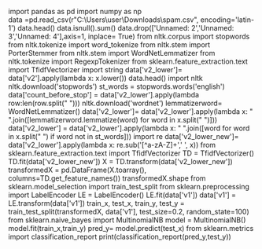 import pandas as pd
import numpy as np	
data =pd.read_csv(r"C:\Users\user\Downloads\spam.csv", encoding='latin-1')
data.head()
data.isnull().sum()
data.drop(['Unnamed: 2','Unnamed: 3','Unnamed: 4'],axis=1, inplace= True)
from nltk.corpus import stopwords
from nltk.tokenize import word_tokenize
from nltk.stem import PorterStemmer
from nltk.stem import WordNetLemmatizer
from nltk.tokenize import RegexpTokenizer
from sklearn.feature_extraction.text import TfidfVectorizer
import string
data['v2_lower']= data['v2'].apply(lambda x: x.lower())
data.head()
import nltk
nltk.download('stopwords')
st_words = stopwords.words('english')
data['count_before_stop'] = data['v2_lower'].apply(lambda row:len(row.split(" ")))
nltk.download('wordnet')
lemmatizerword= WordNetLemmatizer()
data['v2_lower']= data['v2_lower'].apply(lambda x: " ".join([lemmatizerword.lemmatize(word) for word in x.split(" ")]))
data['v2_lower'] = data['v2_lower'].apply(lambda x: " ".join([word for word in x.split(" ") if word not in st_words]))
import re
data['v2_lower_new']= data['v2_lower'].apply(lambda x: re.sub('[^a-zA-Z]+',' ', x))
from sklearn.feature_extraction.text import TfidfVectorizer
TD = TfidfVectorizer()
TD.fit(data['v2_lower_new'])
X = TD.transform(data['v2_lower_new'])
transformedX = pd.DataFrame(X.toarray(), columns=TD.get_feature_names())
transformedX.shape
from sklearn.model_selection import train_test_split
from sklearn.preprocessing import LabelEncoder
LE = LabelEncoder()
LE.fit(data['v1'])
data['v1'] = LE.transform(data['v1'])
train_x, test_x, train_y, test_y = train_test_split(transformedX, data['v1'], test_size=0.2, random_state=100)
from sklearn.naive_bayes import MultinomialNB
model = MultinomialNB()
model.fit(train_x,train_y)
pred_y= model.predict(test_x)
from sklearn.metrics import classification_report
print(classification_report(pred_y,test_y))
